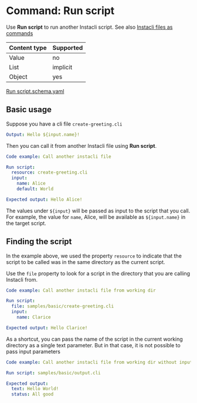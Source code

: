 # Command: Run script

Use **Run script** to run another Instacli script. See
also [Instacli files as commands](Instacli%20files%20as%20commands.md)

| Content type | Supported |
|--------------|-----------|
| Value        | no        |
| List         | implicit  |
| Object       | yes       |

[Run script.schema.yaml](schema/Run%20script.schema.yaml)

## Basic usage

Suppose you have a cli file `create-greeting.cli`

```yaml file:create-greeting.cli
Output: Hello ${input.name}!
```

Then you can call it from another Instacli file using **Run script**.

```yaml instacli
Code example: Call another instacli file

Run script:
  resource: create-greeting.cli
  input:
    name: Alice
    default: World

Expected output: Hello Alice!
```

The values under  `${input}` will be passed as input to the script that you call. For example, the value for `name`,
Alice, will be available as `${input.name}` in the target script.

## Finding the script

In the example above, we used the property `resource` to indicate that the script to be called was in the same directory
as the current script.

Use the `file` property to look for a script in the directory that you are calling Instacli from.

```yaml instacli
Code example: Call another instacli file from working dir

Run script:
  file: samples/basic/create-greeting.cli
  input:
    name: Clarice

Expected output: Hello Clarice!
```

As a shortcut, you can pass the name of the script in the current working directory as a single text parameter. But in
that case, it is not possible to pass input parameters

```yaml instacli
Code example: Call another instacli file from working dir without input

Run script: samples/basic/output.cli

Expected output:
  text: Hello World!
  status: All good
```
